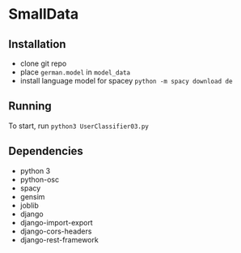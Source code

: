 # SmallData

## Installation
 - clone git repo
 - place `german.model` in `model_data`
 - install language model for spacey `python -m spacy download de`

## Running

To start, run `python3 UserClassifier03.py`

## Dependencies
 - python 3
 - python-osc
 - spacy
 - gensim
 - joblib
 - django
 - django-import-export
 - django-cors-headers
 - django-rest-framework

